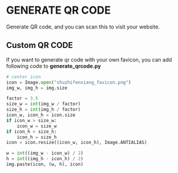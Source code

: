 # GENERATE QR CODE

Generate QR code, and you can scan this to visit your website.

## Custom QR CODE
If you want to generate qr code with your own favicon, you can add following code to **generate_qrcode.py** 
```python
# center icon
icon = Image.open("shuzhifenxiang_favicon.png")
img_w, img_h = img.size

factor = 3.5
size_w = int(img_w / factor)
size_h = int(img_h / factor)
icon_w, icon_h = icon.size
if icon_w > size_w:
    icon_w = size_w
if icon_h > size_h:
    icon_h = size_h
icon = icon.resize((icon_w, icon_h), Image.ANTIALIAS)

w = int((img_w - icon_w) / 2)
h = int((img_h - icon_h) / 2)
img.paste(icon, (w, h), icon)
```
